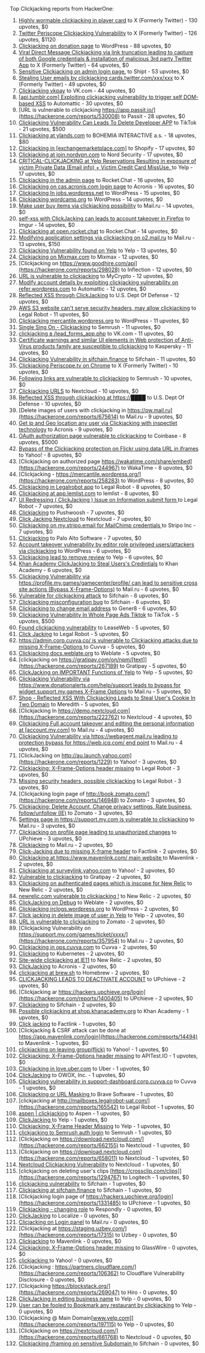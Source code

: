 Top Clickjacking reports from HackerOne:

1. [Highly wormable clickjacking in player card](https://hackerone.com/reports/85624) to X (Formerly Twitter) - 130 upvotes, $0
2. [Twitter Periscope Clickjacking Vulnerability](https://hackerone.com/reports/591432) to X (Formerly Twitter) - 126 upvotes, $1120
3. [Clickjacking on donation page](https://hackerone.com/reports/921709) to WordPress - 88 upvotes, $0
4. [Viral Direct Message Clickjacking via link truncation leading to capture of both Google credentials & installation of malicious 3rd party Twitter App](https://hackerone.com/reports/643274) to X (Formerly Twitter) - 64 upvotes, $0
5. [Sensitive Clickjacking on admin login page.](https://hackerone.com/reports/389145) to Shipt - 53 upvotes, $0
6. [Stealing User emails by clickjacking cards.twitter.com/xxx/xxx](https://hackerone.com/reports/154963) to X (Formerly Twitter) - 49 upvotes, $0
7. [Clickjacking vkpay](https://hackerone.com/reports/374817) to VK.com - 44 upvotes, $0
8. [[api.tumblr.com] Exploiting clickjacking vulnerability to trigger self DOM-based XSS](https://hackerone.com/reports/953579) to Automattic - 30 upvotes, $0
9. [URL is vulnerable to clickjacking  https://app.passit.io/](https://hackerone.com/reports/530008) to Passit - 28 upvotes, $0
10. [Clickjacking Vulnerability Can Leads To Delete Developer APP](https://hackerone.com/reports/1416612) to TikTok - 21 upvotes, $500
11. [Clickjacking at ylands.com](https://hackerone.com/reports/405342) to BOHEMIA INTERACTIVE a.s. - 18 upvotes, $80
12. [Clickjacking in [exchangemarketplace.com]](https://hackerone.com/reports/658217) to Shopify - 17 upvotes, $0
13. [Clickjacking at join.nordvpn.com](https://hackerone.com/reports/765955) to Nord Security - 17 upvotes, $0
14. [CRITICAL-CLICKJACKING at Yelp Reservations Resulting in exposure of victim Private Data (Email info) + Victim Credit Card MissUse. ](https://hackerone.com/reports/355859) to Yelp - 17 upvotes, $0
15. [Clickjacking in the admin page](https://hackerone.com/reports/728004) to Rocket.Chat - 16 upvotes, $0
16. [Clickjacking on cas.acronis.com login page](https://hackerone.com/reports/971234) to Acronis - 16 upvotes, $0
17. [Clickjacking In jobs.wordpress.net](https://hackerone.com/reports/223024) to WordPress - 15 upvotes, $0
18. [Clickjacking wordcamp.org](https://hackerone.com/reports/230581) to WordPress - 14 upvotes, $0
19. [Make user buy items via clickjacking possibility](https://hackerone.com/reports/471967) to Mail.ru - 14 upvotes, $0
20. [self-xss with ClickJacking can leads to account takeover in Firefox](https://hackerone.com/reports/892289) to Imgur - 14 upvotes, $0
21. [Clickjacking at open.rocket.chat](https://hackerone.com/reports/1584034) to Rocket.Chat - 14 upvotes, $0
22. [Modifying application settings via clickjacking on o2.mail.ru](https://hackerone.com/reports/355774) to Mail.ru - 13 upvotes, $150
23. [Clickjacking Vulnerability found on Yelp](https://hackerone.com/reports/214087) to Yelp - 13 upvotes, $0
24. [Clickjacking on Mixmax.com](https://hackerone.com/reports/234713) to Mixmax - 12 upvotes, $0
25. [Clickjacking on https://www.goodhire.com/api](https://hackerone.com/reports/298028) to Inflection - 12 upvotes, $0
26. [URL is vulnerable to clickjacking](https://hackerone.com/reports/712376) to MyCrypto - 12 upvotes, $0
27. [Modify account details by exploiting clickjacking vulnerability on refer.wordpress.com](https://hackerone.com/reports/765355) to Automattic - 12 upvotes, $0
28. [Reflected XSS through ClickJacking](https://hackerone.com/reports/1171403) to U.S. Dept Of Defense - 12 upvotes, $0
29. [AWS S3 website can't serve security headers, may allow clickjacking](https://hackerone.com/reports/149572) to Legal Robot - 11 upvotes, $0
30. [Clickjacking mercantile.wordpress.org](https://hackerone.com/reports/264125) to WordPress - 11 upvotes, $0
31. [Single Sing On - Clickjacking](https://hackerone.com/reports/299009) to Semrush - 11 upvotes, $0
32. [clickjacking в /lead_forms_app.php](https://hackerone.com/reports/294334) to VK.com - 11 upvotes, $0
33. [Certificate warnings and similar UI elements in Web protection of Anti-Virus products family are susceptible to clickjacking](https://hackerone.com/reports/463695) to Kaspersky - 11 upvotes, $0
34. [Clickjacking Vulnerability in sifchain.finance](https://hackerone.com/reports/1185949) to Sifchain - 11 upvotes, $0
35. [Clickjacking Periscope.tv on Chrome](https://hackerone.com/reports/198622) to X (Formerly Twitter) - 10 upvotes, $0
36. [Following links are vulnerable to clickjacking](https://hackerone.com/reports/289246) to Semrush - 10 upvotes, $0
37. [Clickjacking URLS](https://hackerone.com/reports/1039805) to Nextcloud - 10 upvotes, $0
38. [Reflected XSS through clickjacking at https://████](https://hackerone.com/reports/1149144) to U.S. Dept Of Defense - 10 upvotes, $0
39. [Delete images of users  with clickjacking in https://pw.mail.ru](https://hackerone.com/reports/675614) to Mail.ru - 9 upvotes, $0
40. [Get ip and Geo location any user via Clickjacking with inspectlet technology](https://hackerone.com/reports/998555) to Acronis - 9 upvotes, $0
41. [OAuth authorization page vulnerable to clickjacking](https://hackerone.com/reports/65825) to Coinbase - 8 upvotes, $5000
42. [Bypass of the Clickjacking protection on Flickr using data URL in iframes](https://hackerone.com/reports/7264) to Yahoo! - 8 upvotes, $0
43. [Clickjacking on authorized page https://wakatime.com/share/embed](https://hackerone.com/reports/244967) to WakaTime - 8 upvotes, $0
44. [Clickjacking - https://mercantile.wordpress.org/](https://hackerone.com/reports/258283) to WordPress - 8 upvotes, $0
45. [Clickjacking in Legalrobot app](https://hackerone.com/reports/270454) to Legal Robot - 8 upvotes, $0
46. [Clickjacking at  app.lemlist.com](https://hackerone.com/reports/1574017) to lemlist - 8 upvotes, $0
47. [UI Redressing ( ClickJacking ) Issue on Information submit form ](https://hackerone.com/reports/163753) to Legal Robot - 7 upvotes, $0
48. [Clickjacking](https://hackerone.com/reports/200419) to Pushwoosh - 7 upvotes, $0
49. [Click Jacking Nextcloud](https://hackerone.com/reports/347782) to Nextcloud - 7 upvotes, $0
50. [Clickjacking on my.stripo.email for MailChimp credentials ](https://hackerone.com/reports/737625) to Stripo Inc - 7 upvotes, $0
51. [ Clickjacking](https://hackerone.com/reports/688546) to Palo Alto Software - 7 upvotes, $0
52. [Account takeover vulnerability by editor role privileged users/attackers via clickjacking](https://hackerone.com/reports/388254) to WordPress - 6 upvotes, $0
53. [Clickjacking lead to remove review](https://hackerone.com/reports/965141) to Yelp - 6 upvotes, $0
54. [Khan Academy ClickJacking to Steal Users's Credintials](https://hackerone.com/reports/639682) to Khan Academy - 6 upvotes, $0
55. [Clickjacking Vulnerability via https://profile.my.games/gamecenter/profile/ can lead to sensitive cross site actions (Bypass X-Frame-Options)](https://hackerone.com/reports/974090) to Mail.ru - 6 upvotes, $0
56. [Vulnerable for clickjacking attack](https://hackerone.com/reports/1188639) to Sifchain - 6 upvotes, $0
57. [Clickjacking misconfiguration bug](https://hackerone.com/reports/1176104) to Sifchain - 6 upvotes, $0
58. [Clickjacking to change email address](https://hackerone.com/reports/783191) to Gener8 - 6 upvotes, $0
59. [Clickjacking Vulnerability In Whole Page Ads Tiktok](https://hackerone.com/reports/1418857) to TikTok - 5 upvotes, $500
60. [Found clickjacking vulnerability](https://hackerone.com/reports/119828) to LeaseWeb - 5 upvotes, $0
61. [Click Jacking](https://hackerone.com/reports/163888) to Legal Robot - 5 upvotes, $0
62. [https://admin.corp.cuvva.co/ is vulnerable to Clickjacking attacks due to missing X-Frame-Options ](https://hackerone.com/reports/231434) to Cuvva - 5 upvotes, $0
63. [Clickjacking docs.weblate.org](https://hackerone.com/reports/223391) to Weblate - 5 upvotes, $0
64. [clickjacking on https://gratipay.com/on/npm/[text]](https://hackerone.com/reports/267189) to Gratipay - 5 upvotes, $0
65. [ClickJacking on IMPORTANT Functions of Yelp](https://hackerone.com/reports/305128) to Yelp - 5 upvotes, $0
66. [Clickjacking Vulnerability via https://www.donationalerts.com/help/support leads to bypass for widget.support.my.games X-Frame Options](https://hackerone.com/reports/1027192) to Mail.ru - 5 upvotes, $0
67. [Shop - Reflected  XSS  With  Clickjacking Leads to Steal User's Cookie  In Two Domain](https://hackerone.com/reports/1221942) to Meredith - 5 upvotes, $0
68. [Clickjacking In https://demo.nextcloud.com](https://hackerone.com/reports/222762) to Nextcloud - 4 upvotes, $0
69. [Clickjacking Full account takeover and editing the personal information at [account.my.com]](https://hackerone.com/reports/261652) to Mail.ru - 4 upvotes, $0
70. [Clickjacking Vulnerability via https://webagent.mail.ru leading to protection bypass for https://web.icq.com/ end point](https://hackerone.com/reports/918923) to Mail.ru - 4 upvotes, $0
71. [ClickJacking on http://au.launch.yahoo.com](https://hackerone.com/reports/1229) to Yahoo! - 3 upvotes, $0
72. [Clickjacking: X-Frame-Options header missing](https://hackerone.com/reports/163646) to Legal Robot - 3 upvotes, $0
73. [Missing security headers, possible clickjacking](https://hackerone.com/reports/64645) to Legal Robot - 3 upvotes, $0
74. [Clickjacking login page of http://book.zomato.com/](https://hackerone.com/reports/146948) to Zomato - 3 upvotes, $0
75. [Clickjacking: Delete Account, Change privacy settings, Rate business, follow/unfollow (IE)](https://hackerone.com/reports/338569) to Zomato - 3 upvotes, $0
76. [Settings page in https://support.my.com is vulnerable to clickjacking](https://hackerone.com/reports/667400) to Mail.ru - 3 upvotes, $0
77. [Clickjacking on profile page leading to unauthorized changes](https://hackerone.com/reports/1198907) to UPchieve - 3 upvotes, $0
78. [Clickjacking](https://hackerone.com/reports/8724) to Mail.ru - 2 upvotes, $0
79. [Click-Jacking due to missing X-frame header](https://hackerone.com/reports/17664) to Factlink - 2 upvotes, $0
80. [Clickjacking at https://www.mavenlink.com/ main website ](https://hackerone.com/reports/14631) to Mavenlink - 2 upvotes, $0
81. [Clickjacking at surveylink.yahoo.com](https://hackerone.com/reports/3578) to Yahoo! - 2 upvotes, $0
82. [Vulnerable to clickjacking](https://hackerone.com/reports/123782) to Gratipay - 2 upvotes, $0
83. [Clickjacking on authenticated pages which is inscope for New Relic](https://hackerone.com/reports/128645) to New Relic - 2 upvotes, $0
84. [newrelic.com vulnerable to clickjacking !](https://hackerone.com/reports/123126) to New Relic - 2 upvotes, $0
85. [ClickJacking on Debug](https://hackerone.com/reports/225555) to Weblate - 2 upvotes, $0
86. [Clickjacking irclogs.wordpress.org](https://hackerone.com/reports/267075) to WordPress - 2 upvotes, $0
87. [Click jacking in delete image of user in Yelp](https://hackerone.com/reports/201848) to Yelp - 2 upvotes, $0
88. [URL is vulnerable to clickjacking](https://hackerone.com/reports/337219) to Zomato - 2 upvotes, $0
89. [Clickjacking Vulnerability on https://support.my.com/games/ticket/xxxx/](https://hackerone.com/reports/357954) to Mail.ru - 2 upvotes, $0
90. [Clickjacking in ops.cuvva.com](https://hackerone.com/reports/583624) to Cuvva - 2 upvotes, $0
91. [Clickjacking](https://hackerone.com/reports/832593) to Kubernetes - 2 upvotes, $0
92. [Site-wide clickjacking at IE11](https://hackerone.com/reports/614947) to New Relic - 2 upvotes, $0
93. [ClickJacking](https://hackerone.com/reports/947690) to Acronis - 2 upvotes, $0
94. [clickjacking at  brew.sh](https://hackerone.com/reports/1245972) to Homebrew - 2 upvotes, $0
95. [CLICKJACKING LEADS TO DEACTIVATE ACCOUNT](https://hackerone.com/reports/1301113) to UPchieve - 2 upvotes, $0
96. [Clickjacking ar https://hackers.upchieve.org/login](https://hackerone.com/reports/1400405) to UPchieve - 2 upvotes, $0
97. [Clickjacking](https://hackerone.com/reports/1206138) to Sifchain - 2 upvotes, $0
98. [Possible clickjacking at shop.khanacademy.org](https://hackerone.com/reports/6370) to Khan Academy - 1 upvotes, $0
99. [Click jacking](https://hackerone.com/reports/13550) to Factlink - 1 upvotes, $0
100. [Clickjacking & CSRF attack can be done at https://app.mavenlink.com/login](https://hackerone.com/reports/14494) to Mavenlink - 1 upvotes, $0
101. [clickjacking on leaving group(flick)](https://hackerone.com/reports/7745) to Yahoo! - 1 upvotes, $0
102. [Clickjacking: X-Frame-Options header missing](https://hackerone.com/reports/129650) to APITest.IO - 1 upvotes, $0
103. [Clickjacking in love.uber.com](https://hackerone.com/reports/137152) to Uber - 1 upvotes, $0
104. [ClickJacking](https://hackerone.com/reports/183127) to OWOX, Inc. - 1 upvotes, $0
105. [Clickjacking vulnerability in support-dashboard.corp.cuvva.co](https://hackerone.com/reports/231694) to Cuvva - 1 upvotes, $0
106. [Clickjacking or URL Masking ](https://hackerone.com/reports/204198) to Brave Software - 1 upvotes, $0
107. [clickjacking at http://mailboxes.legalrobot-uat.com/](https://hackerone.com/reports/165542) to Legal Robot - 1 upvotes, $0
108. [aspen | clickjacking](https://hackerone.com/reports/272387) to Aspen - 1 upvotes, $0
109. [ClickJacking ](https://hackerone.com/reports/179839) to Yelp - 1 upvotes, $0
110. [Clickjacking: X-Frame Header Missing](https://hackerone.com/reports/168358) to Yelp - 1 upvotes, $0
111. [clickjacking to Semrush auth login](https://hackerone.com/reports/318295) to Semrush - 1 upvotes, $0
112. [Clickjacking on https://download.nextcloud.com/](https://hackerone.com/reports/662155) to Nextcloud - 1 upvotes, $0
113. [Clickjacking on https://download.nextcloud.com](https://hackerone.com/reports/658011) to Nextcloud - 1 upvotes, $0
114. [Nextcloud Clickjacking Vulnerability](https://hackerone.com/reports/710996) to Nextcloud - 1 upvotes, $0
115. [clickjacking on deleting user's clips [https://crossclip.com/clips]](https://hackerone.com/reports/1294767) to Logitech - 1 upvotes, $0
116. [clickjacking vulnerability](https://hackerone.com/reports/1199904) to Sifchain - 1 upvotes, $0
117. [	 Clickjacking at sifchain.finance](https://hackerone.com/reports/1212595) to Sifchain - 1 upvotes, $0
118. [Clickjacking login page of https://hackers.upchieve.org/login](https://hackerone.com/reports/1331485) to UPchieve - 1 upvotes, $0
119. [Clickjacking - changing role](https://hackerone.com/reports/7924) to Respondly - 0 upvotes, $0
120. [ClickJacking](https://hackerone.com/reports/7862) to Localize - 0 upvotes, $0
121. [Clicjacking on Login panel](https://hackerone.com/reports/8459) to Mail.ru - 0 upvotes, $0
122. [Clickjacking at https://staging.uzbey.com/](https://hackerone.com/reports/17315) to Uzbey - 0 upvotes, $0
123. [Clickjacking](https://hackerone.com/reports/21110) to Mavenlink - 0 upvotes, $0
124. [Clickjacking: X-Frame-Options header missing](https://hackerone.com/reports/27594) to GlassWire - 0 upvotes, $0
125. [clickjacking ](https://hackerone.com/reports/1207) to Yahoo! - 0 upvotes, $0
126. [Clickjacking : https://partners.cloudflare.com/](https://hackerone.com/reports/106362) to Cloudflare Vulnerability Disclosure - 0 upvotes, $0
127. [Clickjacking https://blockstack.org/](https://hackerone.com/reports/269047) to Hiro - 0 upvotes, $0
128. [ClickJacking in editing business name](https://hackerone.com/reports/227837) to Yelp - 0 upvotes, $0
129. [User can be fooled to Bookmark any restaurant by clickjacking](https://hackerone.com/reports/228295) to Yelp - 0 upvotes, $0
130. [Clickjacking @ Main Domain[www.yelp.com]](https://hackerone.com/reports/197115) to Yelp - 0 upvotes, $0
131. [Clickjacking on https://nextcloud.com/](https://hackerone.com/reports/661768) to Nextcloud - 0 upvotes, $0
132. [Clickjacking /framing on sensitive Subdomain ](https://hackerone.com/reports/1195209) to Sifchain - 0 upvotes, $0
